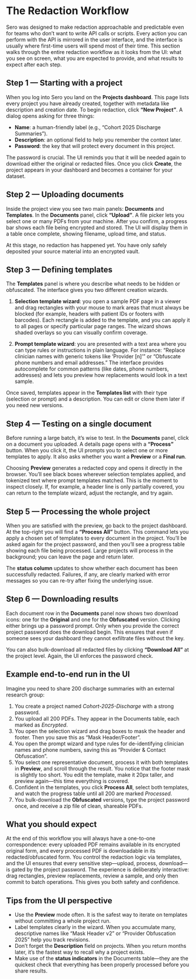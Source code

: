 # The Redaction Workflow

Sero was designed to make redaction approachable and predictable even for teams who don’t want to write API calls or scripts. Every action you can perform with the API is mirrored in the user interface, and the interface is usually where first-time users will spend most of their time. This section walks through the entire redaction workflow as it looks from the UI: what you see on screen, what you are expected to provide, and what results to expect after each step.

## Step 1 — Starting with a project

When you log into Sero you land on the **Projects dashboard**. This page lists every project you have already created, together with metadata like description and creation date. To begin redaction, click **“New Project”**. A dialog opens asking for three things:

- **Name**: a human-friendly label (e.g., “Cohort 2025 Discharge Summaries”).
- **Description**: an optional field to help you remember the context later.
- **Password**: the key that will protect every document in this project.

The password is crucial. The UI reminds you that it will be needed again to download either the original or redacted files. Once you click **Create**, the project appears in your dashboard and becomes a container for your dataset.

## Step 2 — Uploading documents

Inside the project view you see two main panels: **Documents** and **Templates**. In the **Documents** panel, click **“Upload”**. A file picker lets you select one or many PDFs from your machine. After you confirm, a progress bar shows each file being encrypted and stored. The UI will display them in a table once complete, showing filename, upload time, and status.

At this stage, no redaction has happened yet. You have only safely deposited your source material into an encrypted vault.

## Step 3 — Defining templates

The **Templates** panel is where you describe what needs to be hidden or obfuscated. The interface gives you two different creation wizards.

1. **Selection template wizard**: you open a sample PDF page in a viewer and drag rectangles with your mouse to mark areas that must always be blocked (for example, headers with patient IDs or footers with barcodes). Each rectangle is added to the template, and you can apply it to all pages or specify particular page ranges. The wizard shows shaded overlays so you can visually confirm coverage.

2. **Prompt template wizard**: you are presented with a text area where you can type rules or instructions in plain language. For instance: “Replace clinician names with generic tokens like ‘Provider [n]’” or “Obfuscate phone numbers and email addresses.” The interface provides autocomplete for common patterns (like dates, phone numbers, addresses) and lets you preview how replacements would look in a text sample.

Once saved, templates appear in the **Templates list** with their type (selection or prompt) and a description. You can edit or clone them later if you need new versions.

## Step 4 — Testing on a single document

Before running a large batch, it’s wise to test. In the **Documents** panel, click on a document you uploaded. A details page opens with a **“Process”** button. When you click it, the UI prompts you to select one or more templates to apply. It also asks whether you want a **Preview** or a **Final run**.

Choosing **Preview** generates a redacted copy and opens it directly in the browser. You’ll see black boxes wherever selection templates applied, and tokenized text where prompt templates matched. This is the moment to inspect closely. If, for example, a header line is only partially covered, you can return to the template wizard, adjust the rectangle, and try again.

## Step 5 — Processing the whole project

When you are satisfied with the preview, go back to the project dashboard. At the top-right you will find a **“Process All”** button. This command lets you apply a chosen set of templates to every document in the project. You’ll be asked again for the project password, and then you’ll see a progress table showing each file being processed. Large projects will process in the background; you can leave the page and return later.

The **status column** updates to show whether each document has been successfully redacted. Failures, if any, are clearly marked with error messages so you can re-try after fixing the underlying issue.

## Step 6 — Downloading results

Each document row in the **Documents** panel now shows two download icons: one for the **Original** and one for the **Obfuscated** version. Clicking either brings up a password prompt. Only when you provide the correct project password does the download begin. This ensures that even if someone sees your dashboard they cannot exfiltrate files without the key.

You can also bulk-download all redacted files by clicking **“Download All”** at the project level. Again, the UI enforces the password check.

## Example end-to-end run in the UI

Imagine you need to share 200 discharge summaries with an external research group:

1. You create a project named *Cohort-2025-Discharge* with a strong password.
2. You upload all 200 PDFs. They appear in the Documents table, each marked as *Encrypted*.
3. You open the selection wizard and drag boxes to mask the header and footer. Then you save this as “Mask Header/Footer”.
4. You open the prompt wizard and type rules for de-identifying clinician names and phone numbers, saving this as “Provider & Contact Obfuscation”.
5. You select one representative document, process it with both templates in **Preview**, and scroll through the result. You notice that the footer mask is slightly too short. You edit the template, make it 20px taller, and preview again—this time everything is covered.
6. Confident in the templates, you click **Process All**, select both templates, and watch the progress table until all 200 are marked *Processed*.
7. You bulk-download the **Obfuscated** versions, type the project password once, and receive a zip file of clean, shareable PDFs.

## What you should expect

At the end of this workflow you will always have a one-to-one correspondence: every uploaded PDF remains available in its encrypted original form, and every processed PDF is downloadable in its redacted/obfuscated form. You control the redaction logic via templates, and the UI ensures that every sensitive step—upload, process, download—is gated by the project password. The experience is deliberately interactive: drag rectangles, preview replacements, review a sample, and only then commit to batch operations. This gives you both safety and confidence.

## Tips from the UI perspective

- Use the **Preview** mode often. It is the safest way to iterate on templates without committing a whole project run.
- Label templates clearly in the wizard. When you accumulate many, descriptive names like “Mask Header v2” or “Provider Obfuscation 2025” help you track revisions.
- Don’t forget the **Description** field on projects. When you return months later, it’s the fastest way to recall why a project exists.
- Make use of the **status indicators** in the Documents table—they are the quickest check that everything has been properly processed before you share results.
